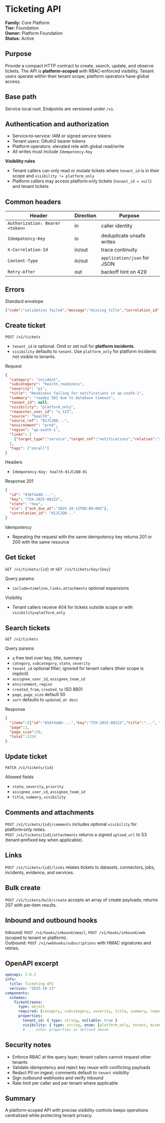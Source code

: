 # Ticketing API

**Family:** Core Platform  
**Tier:** Foundation  
**Owner:** Platform Foundation  
**Status:** Active

## Purpose
Provide a compact HTTP contract to create, search, update, and observe tickets. The API is **platform‑scoped** with RBAC‑enforced visibility. Tenant users operate within their tenant scope; platform operators have global access.

## Base path
Service local root. Endpoints are versioned under `/v1`.

## Authentication and authorization
- Service‑to‑service: IAM or signed service tokens
- Tenant users: OAuth2 bearer tokens
- Platform operators: elevated role with global read/write
- All writes must include `Idempotency-Key`

**Visibility rules**
- Tenant callers can only read or mutate tickets where `tenant_id` is in their scope and `visibility != platform_only`
- Platform callers may access platform‑only tickets (`tenant_id = null`) and tenant tickets

## Common headers
| Header | Direction | Purpose |
|---|---|---|
| `Authorization: Bearer <token>` | in | caller identity |
| `Idempotency-Key` | in | deduplicate unsafe writes |
| `X-Correlation-Id` | in/out | trace continuity |
| `Content-Type` | in/out | `application/json` for JSON |
| `Retry-After` | out | backoff hint on 429 |

## Errors
Standard envelope
```json
{"code":"validation_failed","message":"missing title","correlation_id":"01JC...","details":{"field":"title"}}
```

## Create ticket
`POST /v1/tickets`

- `tenant_id` is optional. Omit or set null for **platform incidents**.  
- `visibility` defaults to `tenant`. Use `platform_only` for platform incidents not visible to tenants.

Request
```json
{
  "category": "incident",
  "subcategory": "health_readiness",
  "severity": "p1",
  "title": "Readiness failing for notifications in ap-south-1",
  "summary": "readyz 503 due to database timeout",
  "tenant_id": null,
  "visibility": "platform_only",
  "requester_user_id": "u_123",
  "source": "health",
  "source_ref": "01JC2Q0...",
  "environment": "prod",
  "region": "ap-south-1",
  "links": [
    {"target_type":"service","target_ref":"notifications","relation":"relates_to"}
  ],
  "tags": ["oncall"]
}
```

Headers
- `Idempotency-Key: health-01JC2Q0-01`

Response 201
```json
{
  "id": "018f4a88-...",
  "key": "TCK-2025-00123",
  "state": "new",
  "sla": {"ack_due_at":"2025-10-13T08:00:00Z"},
  "correlation_id": "01JC2Q0..."
}
```

Idempotency
- Repeating the request with the same idempotency key returns 201 or 200 with the same resource

## Get ticket
`GET /v1/tickets/{id}` or `GET /v1/tickets/key/{key}`

Query params
- `include=timeline,links,attachments` optional expansions

Visibility
- Tenant callers receive 404 for tickets outside scope or with `visibility=platform_only`

## Search tickets
`GET /v1/tickets`

Query params
- `q` free text over key, title, summary
- `category`, `subcategory`, `state`, `severity`
- `tenant_id` optional filter; ignored for tenant callers (their scope is implicit)
- `assignee_user_id`, `assignee_team_id`
- `environment`, `region`
- `created_from`, `created_to` ISO 8601
- `page`, `page_size` default 50
- `sort` defaults to `updated_at desc`

Response
```json
{
  "items":[{"id":"018f4a88-...","key":"TCK-2025-00123","title":"...", "state":"ack"}],
  "page":1,
  "page_size":50,
  "total":1234
}
```

## Update ticket
`PATCH /v1/tickets/{id}`

Allowed fields
- `state`, `severity`, `priority`
- `assignee_user_id`, `assignee_team_id`
- `title`, `summary`, `visibility`

## Comments and attachments
`POST /v1/tickets/{id}/comments` includes optional `visibility` for platform‑only notes.  
`POST /v1/tickets/{id}/attachments` returns a signed `upload_url` to S3 (tenant‑prefixed key when applicable).

## Links
`POST /v1/tickets/{id}/links` relates tickets to datasets, connectors, jobs, incidents, evidence, and services.

## Bulk create
`POST /v1/tickets/bulk/create` accepts an array of create payloads; returns 207 with per‑item results.

## Inbound and outbound hooks
Inbound: `POST /v1/hooks/inbound/email`, `POST /v1/hooks/inbound/web` (scoped to tenant or platform).  
Outbound: `POST /v1/webhooks/subscriptions` with HMAC signatures and retries.

## OpenAPI excerpt
```yaml
openapi: 3.0.3
info:
  title: Ticketing API
  version: "2025-10-13"
components:
  schemas:
    TicketCreate:
      type: object
      required: [category, subcategory, severity, title, summary, requester_user_id]
      properties:
        tenant_id: { type: string, nullable: true }
        visibility: { type: string, enum: [platform_only, tenant, mixed], default: tenant }
        # ... other properties as defined above
```

## Security notes
- Enforce RBAC at the query layer; tenant callers cannot request other tenants
- Validate idempotency and reject key reuse with conflicting payloads
- Redact PII on ingest; comments default to `tenant` visibility
- Sign outbound webhooks and verify inbound
- Rate limit per caller and per tenant where applicable

## Summary
A platform‑scoped API with precise visibility controls keeps operations centralized while protecting tenant privacy.